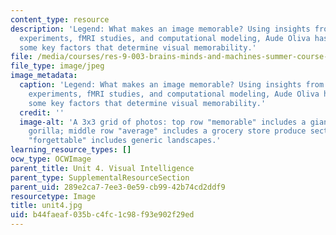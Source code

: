 ```yaml
---
content_type: resource
description: 'Legend: What makes an image memorable? Using insights from perceptual
  experiments, fMRI studies, and computational modeling, Aude Oliva has identified
  some key factors that determine visual memorability.'
file: /media/courses/res-9-003-brains-minds-and-machines-summer-course-summer-2015/b44faeaf035bc4fc1c98f93e902f29ed_unit4.jpg
file_type: image/jpeg
image_metadata:
  caption: 'Legend: What makes an image memorable? Using insights from perceptual
    experiments, fMRI studies, and computational modeling, Aude Oliva has identified
    some key factors that determine visual memorability.'
  credit: ''
  image-alt: 'A 3x3 grid of photos: top row "memorable" includes a giant inflatable
    gorilla; middle row "average" includes a grocery store produce section; bottom
    "forgettable" includes generic landscapes.'
learning_resource_types: []
ocw_type: OCWImage
parent_title: Unit 4. Visual Intelligence
parent_type: SupplementalResourceSection
parent_uid: 289e2ca7-7ee3-0e59-cb99-42b74cd2ddf9
resourcetype: Image
title: unit4.jpg
uid: b44faeaf-035b-c4fc-1c98-f93e902f29ed
---
```

